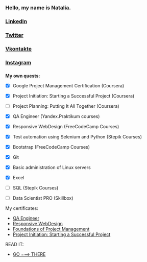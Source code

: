 ### Hello, my name is Natalia. 
### [LinkedIn](www.linkedin.com/in/nataliapopovaqa)
### [Twitter](https://twitter.com/NataliaHerbera)
### [Vkontakte](https://vk.com/ladyherber)
### [Instagram](https://www.instagram.com/nataliaherbera/)
### 
**My own quests:**
* [x] Google Project Management Certification (Coursera)
* [x] Project Initiation: Starting a Successful Project (Coursera)
* [ ] Project Planning: Putting It All Together (Coursera)
* [x] QA Engineer (Yandex.Praktikum courses)
* [x] Responsive WebDesign (FreeCodeCamp Courses)
* [x] Test automation using Selenium and Python (Stepik Courses)
* [x] Bootstrap (FreeCodeCamp Courses)
* [x] Git
* [x] Basic administration of Linux servers
* [x] Excel
* [ ] SQL (Stepik Courses)
* [ ] Data Scientist PRO (Skillbox)


My certificates:
* [QA Engineer](https://disk.yandex.ru/i/krcLKRzrAlTMyw)
* [Responsive WebDesign](https://www.freecodecamp.org/certification/nat_popstar/responsive-web-design)
* [Foundations of Project Management](https://www.coursera.org/account/accomplishments/certificate/Q5JMY8VF7GDV)
* [Project Initiation: Starting a Successful Project](https://www.coursera.org/account/accomplishments/certificate/GTUM94TQY5Z4)

READ IT: 
* [GO ===> THERE ](https://github.com/NatPopstar/Books_to_read/blob/main/README.md)


